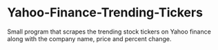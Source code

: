 # Yahoo-Finance-Trending-Tickers
Small program that scrapes the trending stock tickers on Yahoo finance along with the company name, price and percent change.
